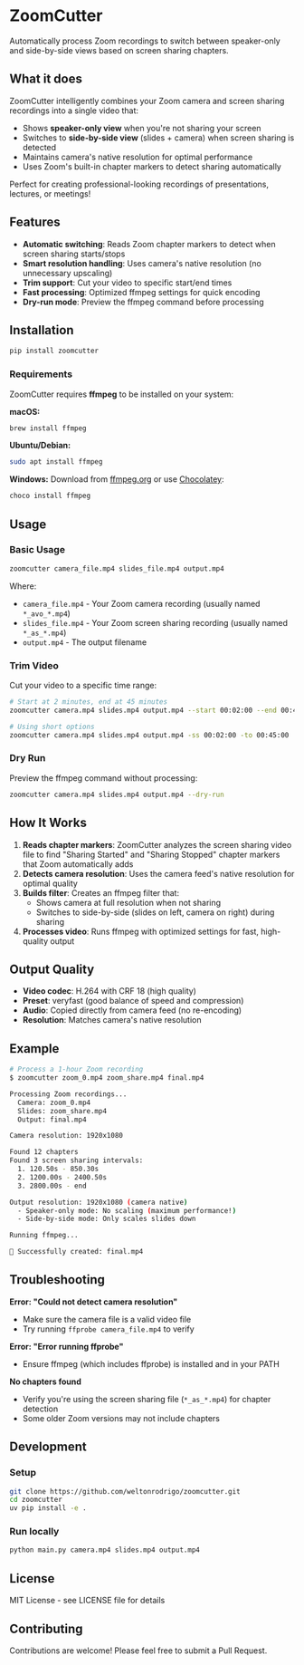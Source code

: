 # ZoomCutter

Automatically process Zoom recordings to switch between speaker-only and side-by-side views based on screen sharing chapters.

## What it does

ZoomCutter intelligently combines your Zoom camera and screen sharing recordings into a single video that:
- Shows **speaker-only view** when you're not sharing your screen
- Switches to **side-by-side view** (slides + camera) when screen sharing is detected
- Maintains camera's native resolution for optimal performance
- Uses Zoom's built-in chapter markers to detect sharing automatically

Perfect for creating professional-looking recordings of presentations, lectures, or meetings!

## Features

- **Automatic switching**: Reads Zoom chapter markers to detect when screen sharing starts/stops
- **Smart resolution handling**: Uses camera's native resolution (no unnecessary upscaling)
- **Trim support**: Cut your video to specific start/end times
- **Fast processing**: Optimized ffmpeg settings for quick encoding
- **Dry-run mode**: Preview the ffmpeg command before processing

## Installation

```bash
pip install zoomcutter
```

### Requirements

ZoomCutter requires **ffmpeg** to be installed on your system:

**macOS:**
```bash
brew install ffmpeg
```

**Ubuntu/Debian:**
```bash
sudo apt install ffmpeg
```

**Windows:**
Download from [ffmpeg.org](https://ffmpeg.org/download.html) or use [Chocolatey](https://chocolatey.org/):
```bash
choco install ffmpeg
```

## Usage

### Basic Usage

```bash
zoomcutter camera_file.mp4 slides_file.mp4 output.mp4
```

Where:
- `camera_file.mp4` - Your Zoom camera recording (usually named `*_avo_*.mp4`)
- `slides_file.mp4` - Your Zoom screen sharing recording (usually named `*_as_*.mp4`)
- `output.mp4` - The output filename

### Trim Video

Cut your video to a specific time range:

```bash
# Start at 2 minutes, end at 45 minutes
zoomcutter camera.mp4 slides.mp4 output.mp4 --start 00:02:00 --end 00:45:00

# Using short options
zoomcutter camera.mp4 slides.mp4 output.mp4 -ss 00:02:00 -to 00:45:00
```

### Dry Run

Preview the ffmpeg command without processing:

```bash
zoomcutter camera.mp4 slides.mp4 output.mp4 --dry-run
```

## How It Works

1. **Reads chapter markers**: ZoomCutter analyzes the screen sharing video file to find "Sharing Started" and "Sharing Stopped" chapter markers that Zoom automatically adds
2. **Detects camera resolution**: Uses the camera feed's native resolution for optimal quality
3. **Builds filter**: Creates an ffmpeg filter that:
   - Shows camera at full resolution when not sharing
   - Switches to side-by-side (slides on left, camera on right) during sharing
4. **Processes video**: Runs ffmpeg with optimized settings for fast, high-quality output

## Output Quality

- **Video codec**: H.264 with CRF 18 (high quality)
- **Preset**: veryfast (good balance of speed and compression)
- **Audio**: Copied directly from camera feed (no re-encoding)
- **Resolution**: Matches camera's native resolution

## Example

```bash
# Process a 1-hour Zoom recording
$ zoomcutter zoom_0.mp4 zoom_share.mp4 final.mp4

Processing Zoom recordings...
  Camera: zoom_0.mp4
  Slides: zoom_share.mp4
  Output: final.mp4

Camera resolution: 1920x1080

Found 12 chapters
Found 3 screen sharing intervals:
  1. 120.50s - 850.30s
  2. 1200.00s - 2400.50s
  3. 2800.00s - end

Output resolution: 1920x1080 (camera native)
  - Speaker-only mode: No scaling (maximum performance!)
  - Side-by-side mode: Only scales slides down

Running ffmpeg...

 Successfully created: final.mp4
```

## Troubleshooting

**Error: "Could not detect camera resolution"**
- Make sure the camera file is a valid video file
- Try running `ffprobe camera_file.mp4` to verify

**Error: "Error running ffprobe"**
- Ensure ffmpeg (which includes ffprobe) is installed and in your PATH

**No chapters found**
- Verify you're using the screen sharing file (`*_as_*.mp4`) for chapter detection
- Some older Zoom versions may not include chapters

## Development

### Setup

```bash
git clone https://github.com/weltonrodrigo/zoomcutter.git
cd zoomcutter
uv pip install -e .
```

### Run locally

```bash
python main.py camera.mp4 slides.mp4 output.mp4
```

## License

MIT License - see LICENSE file for details

## Contributing

Contributions are welcome! Please feel free to submit a Pull Request.
